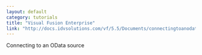 ```yaml
---
layout: default
category: tutorials
title: "Visual Fusion Enterprise"
link: "http://docs.idvsolutions.com/vf/5.5/Documents/connectingtoanodatas.html"
---
```

Connecting to an OData source

